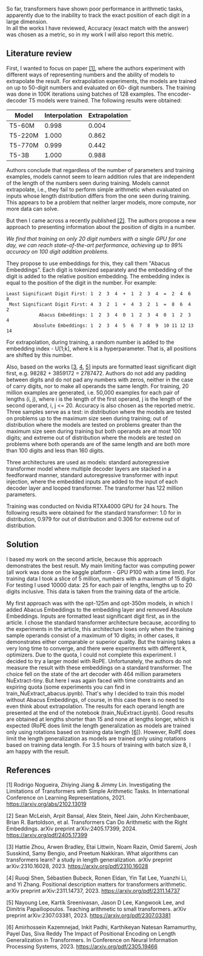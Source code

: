 So far, transformers have shown poor performance in arithmetic tasks, apparently due to the inability to track the exact position of each digit in a large dimension.  
In all the works I have reviewed, Accuracy (exact match with the answer) was chosen as a metric, so in my work I will also report this metric.

## Literature review

First, I wanted to focus on paper [[1]](#1), where the authors experiment with different ways of representing numbers and the ability of models to extrapolate the result. For extrapolation experiments, the models are trained on up to 50-digit numbers and evaluated on 60- digit numbers. The training was done in 100K iterations using batches of 128 examples. The encoder-decoder T5 models were trained. The following results were obtained:

| Model | Interpolation | Extrapolation |
| ------------- | ------------- | ------------- |
| T5-60M | 0.998 | 0.004 |
| T5-220M | 1.000 | 0.862 |
| T5-770M | 0.999 | 0.442 |
| T5-3B | 1.000 | 0.988 |

Authors conclude that regardless of the number of parameters and training examples, models cannot seem to learn addition rules that are independent of the length of the numbers seen during training. Models cannot extrapolate, i.e., they fail to perform simple arithmetic when evaluated on inputs whose length distribution differs from the one seen during training. This appears to be a problem that neither larger models, more compute, nor more data can solve.  



But then I came across a recently published [[2]](#2). The authors propose a new approach to presenting information about the position of digits in a number.

*We find that training on only 20 digit numbers with a single GPU for one day, we can reach state-of-the-art performance, achieving up to 99% accuracy on 100 digit addition problems.*

They propose to use embeddings for this, they call them "Abacus Embeddings". Each digit is tokenized separately and the embedding of the digit is added to the relative position embedding. The embedding index is equal to the position of the digit in the number. For example:
```
Least Significant Digit First: 1  2  3  4  +  1  2  3  4  =  2  4  6  8
 Most Significant Digit First: 4  3  2  1  +  4  3  2  1  =  8  6  4  2
            Abacus Embeddings: 1  2  3  4  0  1  2  3  4  0  1  2  3  4
          Absolute Embeddings: 1  2  3  4  5  6  7  8  9  10 11 12 13 14
```
For extrapolation, during training, a random number is added to the embedding index - U[1;k], where k is a hyperparameter. That is, all positions are shifted by this number.

Also, based on the works [[3](#3), [4](#4), [5](#5)] inputs are formatted least significant digit first, e.g. 98282 + 3859172 = 2787472. Authors do not add any padding between digits and do not pad any numbers with zeros, neither in the case of carry digits, nor to make all operands the same length. For training, 20 million examples are generated, i.e. 50,000 examples for each pair of lengths (i, j), where i is the length of the first operand, j is the length of the second operand, i, j <= 20. Accuracy is also chosen as the reported metric. Three samples serve as a test: in distribution where the models are tested on problems up to the maximum size seen during training; out of distribution where the models are tested on problems greater than the maximum size seen during training but both operands are at most 100 digits; and extreme out of distribution where the models are tested on problems where both operands are of the same length and are both more than 100 digits and less than 160 digits.

Three architectures are used as models: standard autoregressive transformer model where multiple decoder layers are stacked in a feedforward manner, standard autoregressive transformer with input injection, where the embedded inputs are added to the input of each decoder layer and looped transformer. The transformer has 122 million parameters. 

Training was conducted on Nvidia RTXA4000 GPU for 24 hours. The following results were obtained for the standard transformer: 1.0 for in distribution, 0.979 for out of distribution and 0.306 for extreme out of distribution.

## Solution

I based my work on the second article, because this approach demonstrates the best result. My main limiting factor was computing power (all work was done on the kaggle platform - GPU P100 with a time limit). For training data I took a slice of 5 million, numbers with a maximum of 15 digits. For testing I used 10000 data: 25 for each pair of lengths, lengths up to 20 digits inclusive. This data is taken from the training data of the article. 

My first approach was with the opt-125m and opt-350m models, in which I added Abacus Embeddings to the embedding layer and removed Absolute Embeddings. Inputs are formatted least significant digit first, as in the article. I chose the standard transformer architecture because, according to the experiments in the article, this architecture loses only when the training sample operands consist of a maximum of 10 digits; in other cases, it demonstrates either comparable or superior quality. But the training takes a very long time to converge, and there were experiments with different k, optimizers. Due to the quota, I could not complete this experiment. I decided to try a larger model with RoPE. Unfortunately, the authors do not measure the result with these embeddings on a standard transformer. The choice fell on the state of the art decoder with 464 million parameters NuExtract-tiny. But here I was again faced with time constraints and an expiring quota (some experiments you can find in train_NuExtract_abacus.ipynb). That's why I decided to train this model without Abacus Embeddings, of course, in this case there is no need to even think about extrapolation. The results for each operand length are presented at the end of the notebook (train_NuExtract.ipynb). Good results are obtained at lengths shorter than 15 and none at lengths longer, which is expected (RoPE does limit the length generalization as models are trained only using rotations based on training data length [[6]](#6)). However, RoPE does limit the length generalization as models are trained only using rotations based on training data length. For 3.5 hours of training with batch size 8, I am happy with the result.


## References

<a id="1">[1]</a> 
Rodrigo Nogueira, Zhiying Jiang & Jimmy Lin. Investigating the Limitations of Transformers with Simple Arithmetic Tasks.
In International Conference on Learning Representations, 2021. https://arxiv.org/abs/2102.13019

<a id="2">[2]</a> 
Sean McLeish, Arpit Bansal, Alex Stein, Neel Jain, John Kirchenbauer, Brian R. Bartoldson, et al. Transformers Can Do Arithmetic with the
Right Embeddings. arXiv preprint arXiv:2405.17399, 2024. https://arxiv.org/pdf/2405.17399

<a id="3">[3]</a> 
Hattie Zhou, Arwen Bradley, Etai Littwin, Noam Razin, Omid Saremi, Josh Susskind, Samy Bengio,
and Preetum Nakkiran. What algorithms can transformers learn? a study in length generalization.
arXiv preprint arXiv:2310.16028, 2023. https://arxiv.org/pdf/2310.16028

<a id="4">[4]</a> 
Ruoqi Shen, Sébastien Bubeck, Ronen Eldan, Yin Tat Lee, Yuanzhi Li, and Yi Zhang. Positional 
description matters for transformers arithmetic. arXiv preprint arXiv:2311.14737, 2023. https://arxiv.org/pdf/2311.14737

<a id="5">[5]</a> 
Nayoung Lee, Kartik Sreenivasan, Jason D Lee, Kangwook Lee, and Dimitris Papailiopoulos.
Teaching arithmetic to small transformers. arXiv preprint arXiv:2307.03381, 2023. https://arxiv.org/pdf/2307.03381

<a id="6">[6]</a> 
Amirhossein Kazemnejad, Inkit Padhi, Karthikeyan Natesan Ramamurthy, Payel Das, Siva Reddy
The Impact of Positional Encoding on Length Generalization in Transformers. In Conference on Neural Information Processing Systems,
2023. https://arxiv.org/pdf/2305.19466




